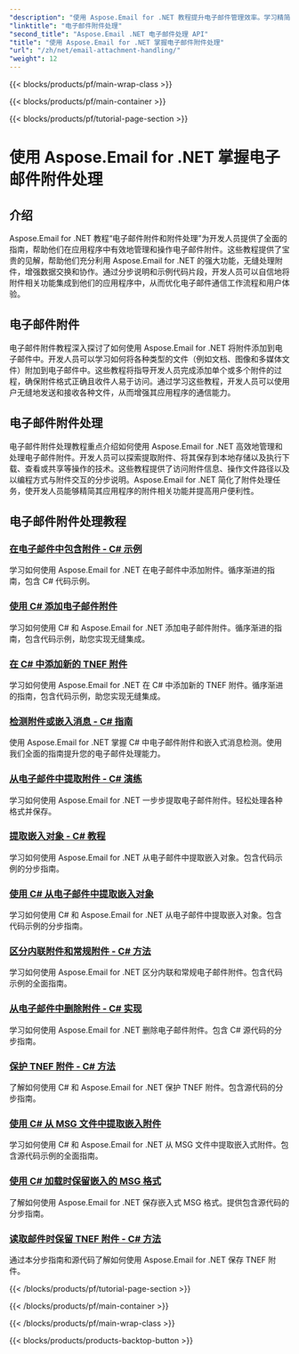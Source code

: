 ```yaml
---
"description": "使用 Aspose.Email for .NET 教程提升电子邮件管理效率。学习精简的处理、分析和数据驱动的洞察。提供分步指南。"
"linktitle": "电子邮件附件处理"
"second_title": "Aspose.Email .NET 电子邮件处理 API"
"title": "使用 Aspose.Email for .NET 掌握电子邮件附件处理"
"url": "/zh/net/email-attachment-handling/"
"weight": 12
---
```


{{< blocks/products/pf/main-wrap-class >}}

{{< blocks/products/pf/main-container >}}

{{< blocks/products/pf/tutorial-page-section >}}

# 使用 Aspose.Email for .NET 掌握电子邮件附件处理

## 介绍

Aspose.Email for .NET 教程“电子邮件附件和附件处理”为开发人员提供了全面的指南，帮助他们在应用程序中有效地管理和操作电子邮件附件。这些教程提供了宝贵的见解，帮助他们充分利用 Aspose.Email for .NET 的强大功能，无缝处理附件，增强数据交换和协作。通过分步说明和示例代码片段，开发人员可以自信地将附件相关功能集成到他们的应用程序中，从而优化电子邮件通信工作流程和用户体验。

## 电子邮件附件

电子邮件附件教程深入探讨了如何使用 Aspose.Email for .NET 将附件添加到电子邮件中。开发人员可以学习如何将各种类型的文件（例如文档、图像和多媒体文件）附加到电子邮件中。这些教程将指导开发人员完成添加单个或多个附件的过程，确保附件格式正确且收件人易于访问。通过学习这些教程，开发人员可以使用户无缝地发送和接收各种文件，从而增强其应用程序的通信能力。

## 电子邮件附件处理

电子邮件附件处理教程重点介绍如何使用 Aspose.Email for .NET 高效地管理和处理电子邮件附件。开发人员可以探索提取附件、将其保存到本地存储以及执行下载、查看或共享等操作的技术。这些教程提供了访问附件信息、操作文件路径以及以编程方式与附件交互的分步说明。Aspose.Email for .NET 简化了附件处理任务，使开发人员能够精简其应用程序的附件相关功能并提高用户便利性。

## 电子邮件附件处理教程
### [在电子邮件中包含附件 - C# 示例](./including-attachments-in-email-csharp-example/)
学习如何使用 Aspose.Email for .NET 在电子邮件中添加附件。循序渐进的指南，包含 C# 代码示例。
### [使用 C# 添加电子邮件附件](./adding-email-attachments-using-csharp/)
学习如何使用 C# 和 Aspose.Email for .NET 添加电子邮件附件。循序渐进的指南，包含代码示例，助您实现无缝集成。
### [在 C# 中添加新的 TNEF 附件](./adding-new-tnef-attachments-in-csharp/)
学习如何使用 Aspose.Email for .NET 在 C# 中添加新的 TNEF 附件。循序渐进的指南，包含代码示例，助您实现无缝集成。
### [检测附件或嵌入消息 - C# 指南](./detecting-attachment-or-embedded-message-csharp-guide/)
使用 Aspose.Email for .NET 掌握 C# 中电子邮件附件和嵌入式消息检测。使用我们全面的指南提升您的电子邮件处理能力。
### [从电子邮件中提取附件 - C# 演练](./extracting-attachments-from-email-csharp-walkthrough/)
学习如何使用 Aspose.Email for .NET 一步步提取电子邮件附件。轻松处理各种格式并保存。
### [提取嵌入对象 - C# 教程](./extracting-embedded-objects-csharp-tutorial/)
学习如何使用 Aspose.Email for .NET 从电子邮件中提取嵌入对象。包含代码示例的分步指南。
### [使用 C# 从电子邮件中提取嵌入对象](./extracting-embedded-objects-from-email-with-csharp/)
学习如何使用 C# 和 Aspose.Email for .NET 从电子邮件中提取嵌入对象。包含代码示例的分步指南。
### [区分内联附件和常规附件 - C# 方法](./differentiating-inline-and-regular-attachments-csharp-approach/)
学习如何使用 Aspose.Email for .NET 区分内联和常规电子邮件附件。包含代码示例的全面指南。
### [从电子邮件中删除附件 - C# 实现](./removing-attachments-from-emails-csharp-implementation/)
学习如何使用 Aspose.Email for .NET 删除电子邮件附件。包含 C# 源代码的分步指南。
### [保护 TNEF 附件 - C# 方法](./safeguarding-tnef-attachments-csharp-method/)
了解如何使用 C# 和 Aspose.Email for .NET 保护 TNEF 附件。包含源代码的分步指南。
### [使用 C# 从 MSG 文件中提取嵌入附件](./extracting-embedded-attachments-from-msg-files-using-csharp/)
学习如何使用 C# 和 Aspose.Email for .NET 从 MSG 文件中提取嵌入式附件。包含源代码示例的全面指南。
### [使用 C# 加载时保留嵌入的 MSG 格式](./preserving-embedded-msg-format-during-load-with-csharp/)
了解如何使用 Aspose.Email for .NET 保存嵌入式 MSG 格式。提供包含源代码的分步指南。
### [读取邮件时保留 TNEF 附件 - C# 方法](./preserving-tnef-attachments-when-reading-messages-csharp-approach/)
通过本分步指南和源代码了解如何使用 Aspose.Email for .NET 保存 TNEF 附件。


{{< /blocks/products/pf/tutorial-page-section >}}

{{< /blocks/products/pf/main-container >}}

{{< /blocks/products/pf/main-wrap-class >}}

{{< blocks/products/products-backtop-button >}}